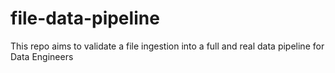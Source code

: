 # file-data-pipeline
This repo aims to validate a file ingestion into a full and real data pipeline for Data Engineers
